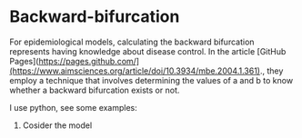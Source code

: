 # Backward-bifurcation
For epidemiological models, calculating the backward bifurcation represents having knowledge about disease control. In the article [GitHub Pages](https://pages.github.com/](https://www.aimsciences.org/article/doi/10.3934/mbe.2004.1.361)., they employ a technique that involves 
determining the values of a and b to know whether a backward bifurcation exists or not.

I use python, see some examples:
1. Cosider the model  
